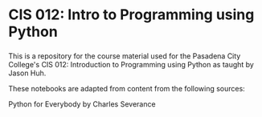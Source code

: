 # CIS 012: Intro to Programming using Python

###
This is a repository for the course material used for the Pasadena City College's CIS 012: Introduction to Programming using Python as taught by Jason Huh.

These notebooks are adapted from content from the following sources:

Python for Everybody by Charles Severance

###
